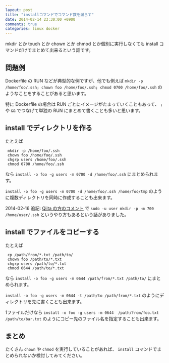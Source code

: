 ```yaml
---
layout: post
title: "installコマンドでコマンド数を減らす"
date: 2014-02-14 23:30:00 +0900
comments: true
categories: linux docker
---
```

mkdir とか touch とか chown とか chmod とか個別に実行しなくても
install コマンドだけでまとめて出来るという話です。

<!--more-->

## 問題例

Dockerfile の RUN などが典型的な例ですが、他でも例えば
`mkdir -p /home/foo/.ssh; chown foo /home/foo/.ssh; chmod 0700 /home/foo/.ssh`
のようなことをすることがあると思います。

特に Dockerfile の場合は RUN ごとにイメージがたまっていくこともあって、
`;` や `&&` でつなげて単独の RUN にまとめて書くことも多いと思います。

## install でディレクトリを作る

たとえば

```
 mkdir -p /home/foo/.ssh
 chown foo /home/foo/.ssh
 chgrp users /home/foo/.ssh
 chmod 0700 /home/foo/.ssh
```

なら
`install -o foo -g users -m 0700 -d /home/foo/.ssh`
にまとめられます。

`install -o foo -g users -m 0700 -d /home/foo/.ssh /home/foo/tmp`
のように複数ディレクトリを同時に作成することも出来ます。

2014-02-16 追記:
[Qiita の方のコメント](http://qiita.com/znz/items/fee7c42587e995566a69#comment-a08bc7770a5fcdf902a0)
で
`sudo -u user mkdir -p -m 700 /home/user/.ssh`
というやり方もあるという話がありました。

## install でファイルをコピーする

たとえば

```
 cp /path/from/*.txt /path/to/
 chown foo /path/to/*.txt
 chgrp users /path/to/*.txt
 chmod 0644 /path/to/*.txt
```

なら
`install -o foo -g users -m 0644 /path/from/*.txt /path/to/`
にまとめられます。

`install -o foo -g users -m 0644 -t /path/to /path/from/*.txt`
のようにディレクトリを先に書くことも出来ます。

1ファイルだけなら
`install -o foo -g users -m 0644  /path/from/foo.txt /path/to/bar.txt`
のようにコピー先のファイル名を指定することも出来ます。

## まとめ

たくさん `chown` や `chmod` を実行していることがあれば、
`install` コマンドでまとめられないか検討してみてください。
